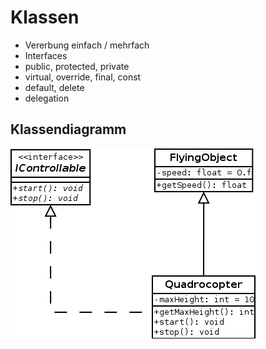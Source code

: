 Klassen
=======

* Vererbung einfach / mehrfach
* Interfaces
* public, protected, private
* virtual, override, final, const
* default, delete
* delegation


Klassendiagramm
---------------
![Klassendiagramm](https://github.com/daniel-j-h/cpp11-workshop/blob/master/60-MehrKlassen/Klassendiagramm.png)
